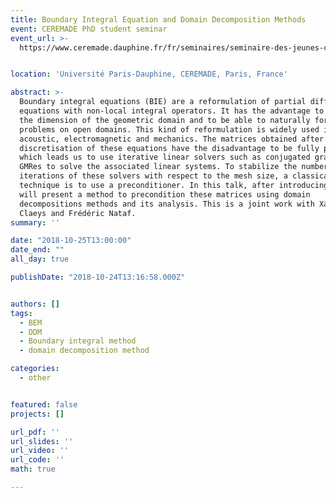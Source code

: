 ```yaml
---
title: Boundary Integral Equation and Domain Decomposition Methods
event: CEREMADE PhD student seminar
event_url: >-
  https://www.ceremade.dauphine.fr/fr/seminaires/seminaire-des-jeunes-chercheurs.html


location: 'Université Paris-Dauphine, CEREMADE, Paris, France'

abstract: >-
  Boundary integral equations (BIE) are a reformulation of partial differential
  equations with non-local integral operators. It has the advantage to reduce
  the dimension of the geometric domain and to be able to naturally formulate
  problems on open domains. This kind of reformulation is widely used in
  acoustic, electromagnetic and mechanics. The matrices obtained after
  discretisation of these equations have the disadvantage to be fully populated,
  which leads us to use iterative linear solvers such as conjugated gradient or
  GMRes to solve the associated linear systems. To stabilize the number of
  iterations of these solvers with respect to the mesh size, a classical
  technique is to use a preconditioner. In this talk, after introducing BIE, we
  will present a method to precondition these matrices using domain
  decompositions methods and its analysis. This is a joint work with Xavier
  Claeys and Frédéric Nataf.
summary: ''

date: "2018-10-25T13:00:00"
date_end: ""
all_day: true

publishDate: "2018-10-24T13:16:58.000Z"


authors: []
tags:
  - BEM
  - DDM
  - Boundary integral method
  - domain decomposition method

categories: 
  - other


featured: false
projects: []

url_pdf: ''
url_slides: ''
url_video: ''
url_code: ''
math: true

---
```

